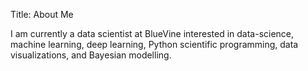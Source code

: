 Title: About Me

I am currently a data scientist at BlueVine interested in data-science, machine learning, deep learning, Python scientific programming, data visualizations, and Bayesian modelling.